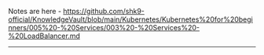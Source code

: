 
Notes are here - https://github.com/shk9-official/KnowledgeVault/blob/main/Kubernetes/Kubernetes%20for%20beginners/005%20-%20Services/003%20-%20Services%20-%20LoadBalancer.md


---

